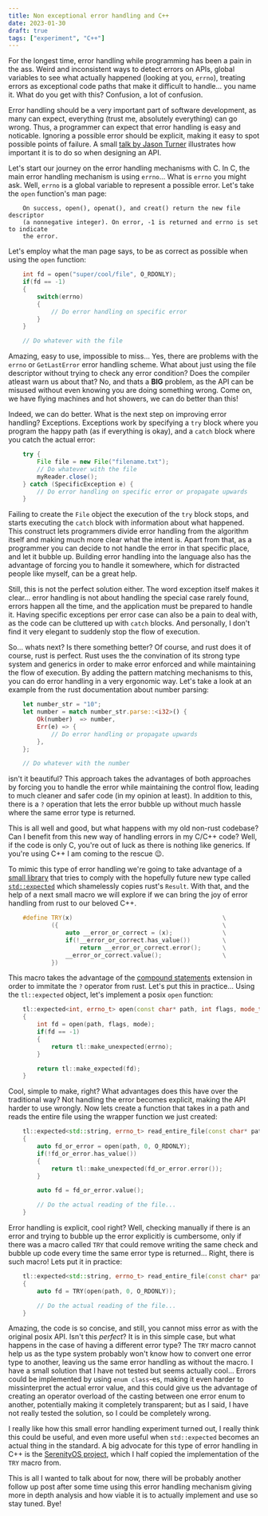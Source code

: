 ```yaml
---
title: Non exceptional error handling and C++
date: 2023-01-30
draft: true
tags: ["experiment", "C++"]
---
```


For the longest time, error handling while programming has been a pain in the ass. Weird and inconsistent ways to detect errors on APIs, global variables to see what actually happened (looking at you, `errno`), treating errors as exceptional code paths that make it difficult to handle... you name it. What do you get with this? Confusion, a lot of confusion.

Error handling should be a very important part of software development, as many can expect, everything (trust me, absolutely everything) can go wrong. Thus, a programmer can expect that error handling is easy and noticable. Ignoring a possible error should be explicit, making it easy to spot possible points of failure. A small [talk by Jason Turner](https://www.youtube.com/watch?v=zL-vn_pGGgY) illustrates how important it is to do so when designing an API.

Let's start our journey on the error handling mechanisms with C. In C, the main error handling mechanism is using `errno`... What is `errno` you might ask. Well, `errno` is a global variable to represent a possible error. Let's take the `open` function's man page:

```
    On success, open(), openat(), and creat() return the new file descriptor 
    (a nonnegative integer). On error, -1 is returned and errno is set to indicate 
    the error.
```

Let's employ what the man page says, to be as correct as possible when using the `open` function:

```C++
    int fd = open("super/cool/file", O_RDONLY);
    if(fd == -1)
    {
        switch(errno)
        {
            // Do error handling on specific error           
        }
    }

    // Do whatever with the file
```

Amazing, easy to use, impossible to miss... Yes, there are problems with the `errno` or `GetLastError` error handling scheme. What about just using the file descriptor without trying to check any error condition? Does the compiler atleast warn us about that? No, and thats a **BIG** problem, as the API can be misused without even knowing you are doing something wrong. Come on, we have flying machines and hot showers, we can do better than this!

Indeed, we can do better. What is the next step on improving error handling? Exceptions. Exceptions work by specifying a `try` block where you program the happy path (as if everything is okay), and a `catch` block where you catch the actual error:

```java
    try {
        File file = new File("filename.txt");
        // Do whatever with the file
        myReader.close();
    } catch (SpecificException e) {
        // Do error handling on specific error or propagate upwards
    }
```

Failing to create the `File` object the execution of the `try` block stops, and starts executing the `catch` block with information about what happened. This construct lets programmers divide error handling from the algorithm itself and making much more clear what the intent is. Apart from that, as a programmer you can decide to not handle the error in that specific place, and let it bubble up. Building error handling into the language also has the advantage of forcing you to handle it somewhere, which for distracted people like myself, can be a great help.

Still, this is not the perfect solution either. The word exception itself makes it clear... error handling is not about handling the special case rarely found, errors happen all the time, and the application must be prepared to handle it. Having specific exceptions per error case can also be a pain to deal with, as the code can be cluttered up with `catch` blocks. And personally, I don't find it very elegant to suddenly stop the flow of execution.

So... whats next? Is there something better? Of course, and rust does it of course, rust is perfect. Rust uses the the convination of its strong type system and generics in order to make error enforced and while maintaining the flow of execution. By adding the pattern matching mechanisms to this, you can do error handling in a very ergonomic way. Let's take a look at an example from the rust documentation about number parsing:

```rust
    let number_str = "10";
    let number = match number_str.parse::<i32>() {
        Ok(number)  => number,
        Err(e) => {
            // Do error handling or propagate upwards
        },
    };

    // Do whatever with the number
```

isn't it beautiful? This approach takes the advantages of both approaches by forcing you to handle the error while maintaining the control flow, leading to much cleaner and safer code (in my opinion at least). In addition to this, there is a `?` operation that lets the error bubble up without much hassle where the same error type is returned.

This is all well and good, but what happens with my old non-rust codebase? Can I benefit from this new way of handling errors in my C/C++ code? Well, if the code is only C, you're out of luck as there is nothing like generics. If you're using C++ I am coming to the rescue 😉.

To mimic this type of error handling we're going to take advantage of a [small library](https://github.com/TartanLlama/expected/) that tries to comply with the hopefully future new type called [`std::expected`](https://www.open-std.org/jtc1/sc22/wg21/docs/papers/2017/p0323r3.pdf) which shamelessly copies rust's `Result`. With that, and the help of a next small macro we will explore if we can bring the joy of error handling from rust to our beloved C++.

```C++
    #define TRY(x)                                          \
            ({                                              \
                auto __error_or_correct = (x);              \
                if(!__error_or_correct.has_value())         \
                    return __error_or_correct.error();      \
                __error_or_correct.value();                 \
            })
```

This macro takes the advantage of the [compound statements](https://gcc.gnu.org/onlinedocs/gcc-8.1.0/gcc/Statement-Exprs.html#Statement-Exprs) extension in order to immitate the `?` operator from rust. Let's put this in practice... Using the `tl::expected` object, let's implement a posix `open` function:

```C++
    tl::expected<int, errno_t> open(const char* path, int flags, mode_t mode)
    {
        int fd = open(path, flags, mode);
        if(fd == -1)
        {
            return tl::make_unexpected(errno);
        }

        return tl::make_expected(fd);
    }
```

Cool, simple to make, right? What advantages does this have over the traditional way? Not handling the error becomes explicit, making the API harder to use wrongly. Now lets create a function that takes in a path and reads the entire file using the wrapper function we just created:

```C++
    tl::expected<std::string, errno_t> read_entire_file(const char* path)
    {
        auto fd_or_error = open(path, 0, O_RDONLY);
        if(!fd_or_error.has_value())
        {
            return tl::make_unexpected(fd_or_error.error());
        }

        auto fd = fd_or_error.value();

        // Do the actual reading of the file...
    }
```

Error handling is explicit, cool right? Well, checking manually if there is an error and trying to bubble up the error explicitly is cumbersome, only if there was a macro called `TRY` that could remove writing the same check and bubble up code every time the same error type is returned... Right, there is such macro! Lets put it in practice:

```C++
    tl::expected<std::string, errno_t> read_entire_file(const char* path)
    {
        auto fd = TRY(open(path, 0, O_RDONLY));

        // Do the actual reading of the file...
    }
```

Amazing, the code is so concise, and still, you cannot miss error as with the original posix API. Isn't this *perfect*? It is in this simple case, but what happens in the case of having a different error type? The `TRY` macro cannot help us as the type system probably won't know how to convert one error type to another, leaving us the same error handling as without the macro. I have a small solution that I have not tested but seems actually cool... Errors could be implemented by using `enum class`-es, making it even harder to missinterpret the actual error value, and this could give us the advantage of creating an operator overload of the casting between one error enum to another, potentially making it completely transparent; but as I said, I have not really tested the solution, so I could be completely wrong.

I really like how this small error handling experiment turned out, I really think this could be useful, and even more useful when `std::expected` becomes an actual thing in the standard. A big advocate for this type of error handling in C++ is the [SerenityOS project](https://serenityos.org/), which I half copied the implementation of the `TRY` macro from. 

This is all I wanted to talk about for now, there will be probably another follow up post after some time using this error handling mechanism giving more in depth analysis and how viable it is to actually implement and use so stay tuned. Bye!